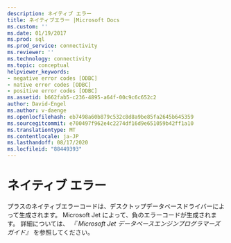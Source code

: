 ```yaml
---
description: ネイティブ エラー
title: ネイティブエラー |Microsoft Docs
ms.custom: ''
ms.date: 01/19/2017
ms.prod: sql
ms.prod_service: connectivity
ms.reviewer: ''
ms.technology: connectivity
ms.topic: conceptual
helpviewer_keywords:
- negative error codes [ODBC]
- native error codes [ODBC]
- positive error codes [ODBC]
ms.assetid: b662fab5-c236-4895-a64f-00c9c6c652c2
author: David-Engel
ms.author: v-daenge
ms.openlocfilehash: eb7498a60b879c532c8d8a9be85fa2645b645359
ms.sourcegitcommit: e700497f962e4c2274df16d9e651059b42ff1a10
ms.translationtype: MT
ms.contentlocale: ja-JP
ms.lasthandoff: 08/17/2020
ms.locfileid: "88449393"
---
```

# <a name="native-error"></a>ネイティブ エラー
プラスのネイティブエラーコードは、デスクトップデータベースドライバーによって生成されます。 Microsoft Jet によって、負のエラーコードが生成されます。 詳細については、 *『 Microsoft Jet データベースエンジンプログラマーズガイド』* を参照してください。
